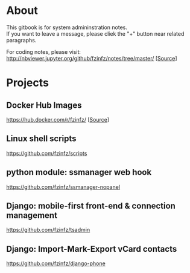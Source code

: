 # About
This gitbook is for system admininstration notes.  
If you want to leave a message, please cliek the "+" button near related paragraphs.

For coding notes, please visit: 
http://nbviewer.jupyter.org/github/fzinfz/notes/tree/master/ 
[[Source](https://github.com/fzinfz/notes/)]   

# Projects
## Docker Hub Images
https://hub.docker.com/r/fzinfz/  [[Source](https://github.com/fzinfz/docker-images/)]

## Linux shell scripts
https://github.com/fzinfz/scripts

## python module: ssmanager web hook
https://github.com/fzinfz/ssmanager-nopanel

## Django: mobile-first front-end & connection management
https://github.com/fzinfz/tsadmin

## Django: Import-Mark-Export vCard contacts
https://github.com/fzinfz/django-phone